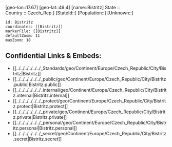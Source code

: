 ﻿---
location: [49.4,17.67] 
mapzoom: [7,12] 
mapmarker: city 
type: City
tags:
- geo/City


SpocWebEntityId: 29205
isDeleted: false
confidential: public

---
[geo-lon::17.67] 
[geo-lat::49.4] 
[name::Bistritz] 
State ::  
Country :: Czech_Rep.] 
[StateId::] 
[Population::] 
[Unknown::] 


```leaflet
id: Bistritz
coordinates: [[Bistritz]] 
markerFile: [[Bistritz]] 
defaultZoom: 11 
maxZoom: 18
```


## Confidential Links & Embeds: 
- [[../../../../../../_Standards/geo/Continent/Europe/Czech_Republic/City/Bistritz|Bistritz]] 
- [[../../../../../../_public/geo/Continent/Europe/Czech_Republic/City/Bistritz.public|Bistritz.public]] 
- [[../../../../../../_internal/geo/Continent/Europe/Czech_Republic/City/Bistritz.internal|Bistritz.internal]] 
- [[../../../../../../_protect/geo/Continent/Europe/Czech_Republic/City/Bistritz.protect|Bistritz.protect]] 
- [[../../../../../../_private/geo/Continent/Europe/Czech_Republic/City/Bistritz.private|Bistritz.private]] 
- [[../../../../../../_personal/geo/Continent/Europe/Czech_Republic/City/Bistritz.personal|Bistritz.personal]] 
- [[../../../../../../_secret/geo/Continent/Europe/Czech_Republic/City/Bistritz.secret|Bistritz.secret]] 
